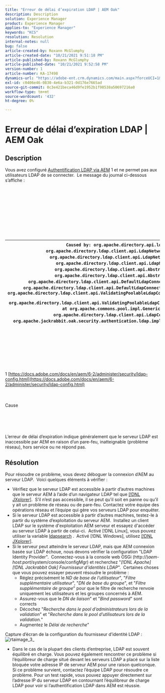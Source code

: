 ```yaml
---
title: "Erreur de délai d’expiration LDAP | AEM Oak"
description: Description
solution: Experience Manager
product: Experience Manager
applies-to: "Experience Manager"
keywords: "KCS"
resolution: Resolution
internal-notes: null
bug: false
article-created-by: Roxann McGlumphy
article-created-date: "10/21/2021 9:51:18 PM"
article-published-by: Roxann McGlumphy
article-published-date: "10/21/2021 9:52:58 PM"
version-number: 1
article-number: KA-17498
dynamics-url: "https://adobe-ent.crm.dynamics.com/main.aspx?forceUCI=1&pagetype=entityrecord&etn=knowledgearticle&id=72595e04-b932-ec11-b6e5-000d3a5ba97a"
exl-id: c0406e46-0830-4e6a-b321-0d176e7665ad
source-git-commit: 0c3e421beca46d9fe1952b1f98538a50697216a0
workflow-type: tm+mt
source-wordcount: '432'
ht-degree: 0%

---
```


# Erreur de délai d’expiration LDAP | AEM Oak

## Description


Vous avez configuré [Authentification LDAP via AEM](https://docs.adobe.com/docs/en/aem/6-2/administer/security/ldap-config.html) 1 et ne permet pas aux utilisateurs LDAP de se connecter.  Le message du journal ci-dessous s’affiche :
<br><br><br><br><br> <br><br> <br><br><br><br>

| `Caused by: org.apache.directory.api.ldap.model.exception.LdapException: TimeOut occurred` `at org.apache.directory.ldap.client.api.LdapNetworkConnection.writeRequest(LdapNetworkConnection.java:4106)` `at org.apache.directory.ldap.client.api.LdapNetworkConnection.bindAsync(LdapNetworkConnection.java:1290)` `at org.apache.directory.ldap.client.api.LdapNetworkConnection.bind(LdapNetworkConnection.java:1188)` `at org.apache.directory.ldap.client.api.AbstractLdapConnection.bind(AbstractLdapConnection.java:127)` `at org.apache.directory.ldap.client.api.AbstractLdapConnection.bind(AbstractLdapConnection.java:112)` `at org.apache.directory.ldap.client.api.DefaultLdapConnectionFactory.bindConnection(DefaultLdapConnectionFactory.java:64)` `at org.apache.directory.ldap.client.api.DefaultLdapConnectionFactory.newLdapConnection(DefaultLdapConnectionFactory.java:107)` `at org.apache.directory.ldap.client.api.ValidatingPoolableLdapConnectionFactory.makeObject(ValidatingPoolableLdapConnectionFactory.java:133)` `at org.apache.directory.ldap.client.api.ValidatingPoolableLdapConnectionFactory.makeObject(ValidatingPoolableLdapConnectionFactory.java:59)` `at org.apache.commons.pool.impl.GenericObjectPool.borrowObject(GenericObjectPool.java:1188)` `at org.apache.directory.ldap.client.api.LdapConnectionPool.getConnection(LdapConnectionPool.java:123)` `at org.apache.jackrabbit.oak.security.authentication.ldap.impl.LdapIdentityProvider.connect(LdapIdentityProvider.java:771)` `... 57 common frames omitted` |
| --- |

<br><br><br><br><br> <br><br>
1 [https://docs.adobe.com/docs/en/aem/6-2/administer/security/ldap-config.html](https://docs.adobe.com/docs/en/aem/6-2/administer/security/ldap-config.html)
<br><br><br><br>Cause<br><br><br><br><br><br>
L’erreur de délai d’expiration indique généralement que le serveur LDAP est inaccessible par AEM en raison d’un pare-feu, inatteignable (problème réseau), hors service ou ne répond pas.


## Résolution


Pour résoudre ce problème, vous devez déboguer la connexion d’AEM au serveur LDAP.  Voici quelques éléments à vérifier :

- Vérifiez que le serveur LDAP est accessible à partir d’autres machines que le serveur AEM à l’aide d’un navigateur LDAP tel que [[!DNL JXplorer]](http://jxplorer.org/).  S’il n’est pas accessible, il se peut qu’il soit en panne ou qu’il y ait un problème de réseau ou de pare-feu. Contactez votre équipe des opérations réseau et l’équipe qui gère vos serveurs LDAP pour enquêter.
- Si le serveur LDAP est accessible à partir d’autres machines, testez-le à partir du système d’exploitation du serveur AEM.  Installez un client LDAP sur le système d&#39;exploitation AEM serveur et essayez d&#39;accéder au serveur LDAP à partir de celui-ci.  Activé [!DNL Linux], vous pouvez utiliser la variable [ldapsearch](https://access.redhat.com/documentation/en-US/Red_Hat_Directory_Server/8.2/html/Administration_Guide/Examples-of-common-ldapsearches.html) .  Activé [!DNL Windows], utilisez [[!DNL JXplorer]](http://jxplorer.org/).
- Si le serveur peut atteindre le serveur LDAP, mais que AEM connexion basée sur LDAP échoue, nous devons vérifier la configuration &quot;LDAP Identity Provider&quot;.  Connectez-vous à la console web OSGi (http://)*aem-host:port*/system/console/configMgr) et recherchez &quot;*[!DNL Apache][!DNL Jackrabbit Oak] Fournisseur d’identités LDAP*&quot;.  Certaines choses que vous pouvez essayer peuvent résoudre le problème :
   - Réglez précisément le *ND de base de l’utilisateur*&quot;, &quot;*Filtre supplémentaire utilisateur*&quot;, &quot;*DN de base du groupe*&quot;, et &quot;*Filtre supplémentaire de groupe*&quot; pour que le filtre de recherche renvoie uniquement les utilisateurs et les groupes concernés à AEM.
   - Assurez-vous que le *DN de liaison*&quot; et &quot;*Bind password*&quot; sont corrects
   - Décochez &quot;*Recherche dans le pool d’administrateurs lors de la validation*&quot; et &quot;*Recherche dans le pool d’utilisateurs lors de la validation.*&quot;
   - Augmentez le *Délai de recherche*&quot;


Capture d’écran de la configuration du fournisseur d’identité LDAP :
![rtaimage_3_](https://helpx.adobe.com/content/dam/help/en/experience-manager/kb/LDAP-error/jcr%3acontent/main-pars/image/rtaimage_3_.png "rtaimage_3_")
- Dans le cas de la plupart des clients d’entreprise, LDAP est souvent équilibré en charge. Vous pouvez également rencontrer ce problème si l’équilibreur de charge situé devant les serveurs LDAP a placé sur la liste bloquée votre adresse IP de serveur AEM pour une raison quelconque. Si ce problème survient, contactez l’équipe LDAP pour résoudre ce problème. Pour un test rapide, vous pouvez appuyer directement sur l’adresse IP du serveur LDAP en contournant l’équilibreur de charge LDAP pour voir si l’authentification LDAP dans AEM est réussie.
